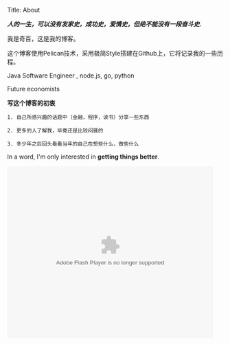 Title: About

***人的一生，可以没有发家史，成功史，爱情史，但绝不能没有一段奋斗史.***

我是奇百，这是我的博客。

这个博客使用Pelican技术，采用极简Style搭建在Github上，它将记录我的一些历程。

 Java Software Engineer , node.js, go, python

 Future economists

**写这个博客的初衷**

    1. 自己所感兴趣的话题中（金融，程序，读书）分享一些东西

    2. 更多的人了解我，毕竟还是比较闷骚的

    3. 多少年之后回头看看当年的自己在想些什么，做些什么


In a word, I'm only interested in **getting things better**.

<embed src="http://static.youku.com/v1.0.0149/v/swf/loader.swf?VideoIDS=XMzExMzIxODA0&winType=adshow&isAutoPlay=true" quality="best" width="480" height="400" align="middle" allowScriptAccess="never"  allowNetworking="internal" type="application/x-shockwave-flash"></embed>


